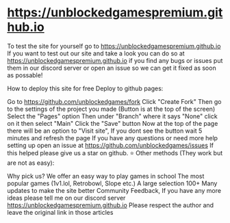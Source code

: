 # https://unblockedgamespremium.github.io
To test the site for yourself go to https://unblockedgamespremium.github.io
If you want to test out our site and take a look you can do so at https://unblockedgamespremium.github.io if you find any bugs or issues put them in our discord server or open an issue so we can get it fixed as soon as possable!

How to deploy this site for free
Deploy to github pages:

Go to https://github.com/unblockedgames/fork
Click "Create Fork"
Then go to the settings of the project you made (Button is at the top of the screen)
Select the "Pages" option
Then under "Branch" where it says "None" click on it then select "Main"
Click the "Save" button
Now at the top of the page there will be an option to "Visit site", If you dont see the button wait 5 minutes and refresh the page
If you have any questions or need more help setting up open an issue at https://github.com/unblockedgames/issues
If this helped please give us a star on github. ⭐
Other methods (They work but are not as easy):

Why pick us?
We offer an easy way to play games in school
The most popular games (1v1.lol, Retrobowl, Slope etc.)
A large selection 100+
Many updates to make the site better
Community Feedback, If you have any more ideas please tell me on our discord server https://unblockedgamespremium.github.io
Please respect the author and leave the original link in those articles
